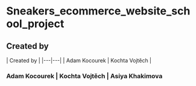 # Sneakers_ecommerce_website_school_project
## Created by 
| Created by |
|---|---|
| Adam Kocourek | Kochta Vojtěch |
### Adam Kocourek | Kochta Vojtěch | Asiya Khakimova

